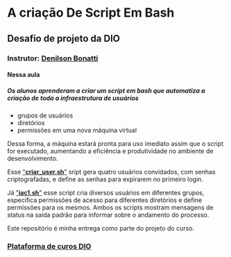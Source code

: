 # A criação De Script Em Bash
## Desafio de projeto da DIO
### Instrutor: [Denilson Bonatti](https://www.linkedin.com/in/denilsonbonatti/)
#### Nessa aula 
##### Os alunos aprenderam a criar um script em bash que automatiza a criação de toda a infraestrutura de usuários
- grupos de usuários 
- diretórios  
- permissões em uma nova máquina virtual

Dessa forma, a máquina estará pronta para uso imediato assim que o script for executado, aumentando a eficiência e produtividade no ambiente de desenvolvimento.

 Esse ["**criar_user.sh**"](https://github.com/magnoolivee/dio-desafio-linux-projeto1-iac/blob/main/criar_user.sh) sript gera quatro usuários convidados, com senhas criptografadas, e define as senhas para expirarem no primeiro login. 

Já ["**iac1.sh**"](https://github.com/magnoolivee/dio-desafio-linux-projeto1-iac/blob/main/iac1.sh) esse script cria diversos usuários em diferentes grupos, especifica permissões de acesso para diferentes diretórios e define permissões para os mesmos. Ambos os scripts mostram mensagens de status na saída padrão para informar sobre o andamento do processo.

Este repositório é minha entrega como parte do projeto do curso.
###  [Plataforma de curos DIO](https://web.dio.me/)



